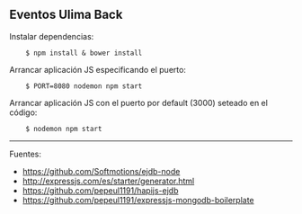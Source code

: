 ## Eventos Ulima Back

Instalar dependencias:

		$ npm install & bower install

Arrancar aplicación JS especificando el puerto:

		$ PORT=8080 nodemon npm start

Arrancar aplicación JS con el puerto por default (3000) seteado en el código:

		$ nodemon npm start

---

Fuentes:

+ https://github.com/Softmotions/ejdb-node
+ http://expressjs.com/es/starter/generator.html
+ https://github.com/pepeul1191/hapijs-ejdb
+ https://github.com/pepeul1191/expressjs-mongodb-boilerplate
